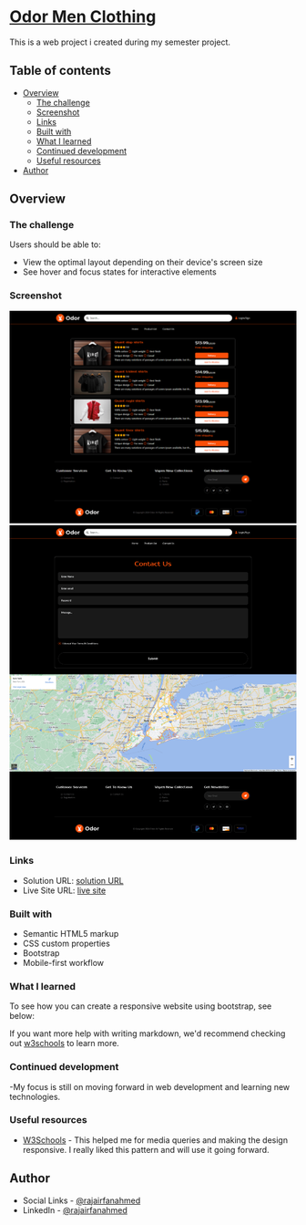 # [Odor Men Clothing](https://rajairfanahmed.github.io/odor-men-clothing/)

This is a web project i created during my semester project.

## Table of contents

- [Overview](#overview)
  - [The challenge](#the-challenge)
  - [Screenshot](#screenshot)
  - [Links](#links)
  - [Built with](#built-with)
  - [What I learned](#what-i-learned)
  - [Continued development](#continued-development)
  - [Useful resources](#useful-resources)
- [Author](#author)

## Overview

### The challenge

Users should be able to:

- View the optimal layout depending on their device's screen size
- See hover and focus states for interactive elements

### Screenshot

![](./assets/screenshot/1.png)
![](./assets/screenshot/2.png)

### Links

- Solution URL: [solution URL](https://github.com/rajairfanahmed/odor-men-clothing)
- Live Site URL: [live site](https://rajairfanahmed.github.io/odor-men-clothing/)

### Built with

- Semantic HTML5 markup
- CSS custom properties
- Bootstrap
- Mobile-first workflow

### What I learned

To see how you can create a responsive website using bootstrap, see below:


If you want more help with writing markdown, we'd recommend checking out [w3schools](https://www.w3schools.com/) to learn more.

### Continued development

-My focus is still on moving forward in web development and learning new technologies.

### Useful resources

- [W3Schools](https://www.w3schools.com) - This helped me for media queries and making the design responsive. I really liked this pattern and will use it going forward.

## Author

- Social Links - [@rajairfanahmed](https://linktr.ee/rajairfanahmed)
- LinkedIn - [@rajairfanahmed](https://www.linkedin.com/in/rajairfanahmed/)

